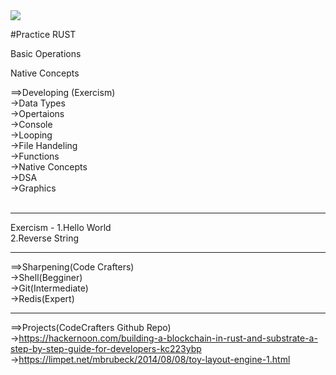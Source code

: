 <img src="https://th.bing.com/th/id/OIP.LBcw1ir85G1GEXDEMXxICQAAAA?rs=1&pid=ImgDetMain">

#Practice RUST <br>

Basic Operations <br>

Native Concepts


==>Developing (Exercism) <br>
             ->Data Types <br>
             ->Opertaions <br>
             ->Console <br>
             ->Looping <br>
             ->File Handeling <br>
             ->Functions <br>
             ->Native Concepts<br>
             ->DSA<br>
             ->Graphics<br>
             <br>
             <hr>
 Exercism - 1.Hello World <br> 
            2.Reverse String <br>
            <hr>
==>Sharpening(Code Crafters)<br>
              ->Shell(Begginer)<br>
              ->Git(Intermediate)<br>
              ->Redis(Expert)<br><hr>

==>Projects(CodeCrafters Github Repo)<br>
              ->https://hackernoon.com/building-a-blockchain-in-rust-and-substrate-a-step-by-step-guide-for-developers-kc223ybp <br>
              ->https://limpet.net/mbrubeck/2014/08/08/toy-layout-engine-1.html<br>